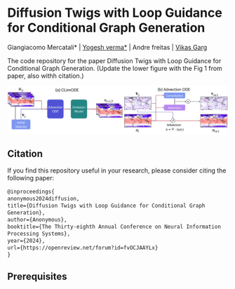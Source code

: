 # Diffusion Twigs with Loop Guidance for Conditional Graph Generation

 Giangiacomo Mercatali* |  [Yogesh verma*](https://yoverma.github.io/yoerma.github.io/) | Andre freitas |  [Vikas Garg](https://www.mit.edu/~vgarg/)
 
The code repository for the paper Diffusion Twigs with Loop Guidance for Conditional Graph Generation. (Update the lower figure with the Fig 1 from paper, also withh citation.)
<p align="center">
  <img src="https://github.com/Aalto-QuML/ClimODE/blob/main/workflow_final_climate_v6.png" />
</p>

## Citation
If you find this repository useful in your research, please consider citing the following paper:
 ```
@inproceedings{
anonymous2024diffusion,
title={Diffusion Twigs with Loop Guidance for Conditional Graph Generation},
author={Anonymous},
booktitle={The Thirty-eighth Annual Conference on Neural Information Processing Systems},
year={2024},
url={https://openreview.net/forum?id=fvOCJAAYLx}
}

```

## Prerequisites

